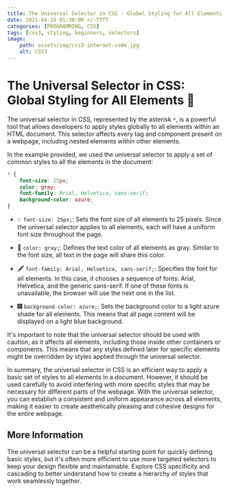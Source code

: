 ```yaml
---
title: The Universal Selector in CSS - Global Styling for All Elements
date: 2021-04-18 01:30:00 +/-TTTT
categories: [PROGRAMMING, CSS]
tags: [css3, styling, beginners, selectors]
image:
    path: assets/img/css3-internet-code.jpg
    alt: CSS3
---
```


# The Universal Selector in CSS: Global Styling for All Elements 🎨

The universal selector in CSS, represented by the asterisk `*`, is a powerful tool that allows developers to apply styles globally to all elements within an HTML document. This selector affects every tag and component present on a webpage, including nested elements within other elements.

In the example provided, we used the universal selector to apply a set of common styles to all the elements in the document:

```css
* {
    font-size: 25px;
    color: gray;
    font-family: Arial, Helvetica, sans-serif;
    background-color: azure;
}
```

- 💡 `font-size: 25px;`: Sets the font size of all elements to 25 pixels. Since the universal selector applies to all elements, each will have a uniform font size throughout the page.

- 🎨 `color: gray;`: Defines the text color of all elements as gray. Similar to the font size, all text in the page will share this color.

- 🖋️ `font-family: Arial, Helvetica, sans-serif;`: Specifies the font for all elements. In this case, it chooses a sequence of fonts: Arial, Helvetica, and the generic sans-serif. If one of these fonts is unavailable, the browser will use the next one in the list.

- 🎆 `background-color: azure;`: Sets the background color to a light azure shade for all elements. This means that all page content will be displayed on a light blue background.

It's important to note that the universal selector should be used with caution, as it affects all elements, including those inside other containers or components. This means that any styles defined later for specific elements might be overridden by styles applied through the universal selector.

In summary, the universal selector in CSS is an efficient way to apply a basic set of styles to all elements in a document. However, it should be used carefully to avoid interfering with more specific styles that may be necessary for different parts of the webpage. With the universal selector, you can establish a consistent and uniform appearance across all elements, making it easier to create aesthetically pleasing and cohesive designs for the entire webpage.

## More Information

The universal selector can be a helpful starting point for quickly defining basic styles, but it's often more efficient to use more targeted selectors to keep your design flexible and maintainable. Explore CSS specificity and cascading to better understand how to create a hierarchy of styles that work seamlessly together.
